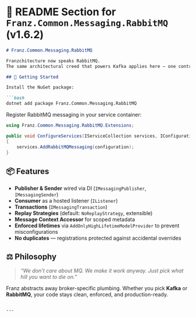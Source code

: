 ﻿# 📝 **README Section for `Franz.Common.Messaging.RabbitMQ` (v1.6.2)**

````markdown
# Franz.Common.Messaging.RabbitMQ

Franzchitecture now speaks RabbitMQ.  
The same architectural creed that powers Kafka applies here — one contract, one pipeline, zero spaghetti.

## 🚀 Getting Started

Install the NuGet package:

```bash
dotnet add package Franz.Common.Messaging.RabbitMQ
````

Register RabbitMQ messaging in your service container:

```csharp
using Franz.Common.Messaging.RabbitMQ.Extensions;

public void ConfigureServices(IServiceCollection services, IConfiguration configuration)
{
    services.AddRabbitMQMessaging(configuration);
}
```

## 📦 Features

* **Publisher & Sender** wired via DI (`IMessagingPublisher`, `IMessagingSender`)
* **Consumer** as a hosted listener (`IListener`)
* **Transactions** (`IMessagingTransaction`)
* **Replay Strategies** (default: `NoReplayStrategy`, extensible)
* **Message Context Accessor** for scoped metadata
* **Enforced lifetimes** via `AddOnlyHighLifetimeModelProvider` to prevent misconfigurations
* **No duplicates** — registrations protected against accidental overrides

## ⚖️ Philosophy

> *“We don’t care about MQ. We make it work anyway.
> Just pick what hill you want to die on.”*

Franz abstracts away broker-specific plumbing. Whether you pick **Kafka** or **RabbitMQ**,
your code stays clean, enforced, and production-ready.

````

---

